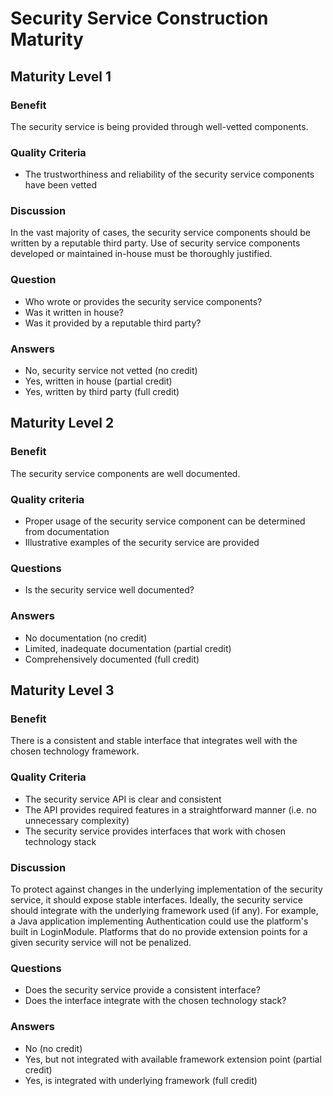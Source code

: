 # Security Service Construction Maturity

## Maturity Level 1

### Benefit

The security service is being provided through well-vetted components.

### Quality Criteria

- The trustworthiness and reliability of the security service components have been vetted

### Discussion

In the vast majority of cases, the security service components should be written by a reputable third party. Use of security service components developed or maintained in-house must be thoroughly justified.

### Question

- Who wrote or provides the security service components?
- Was it written in house?
- Was it provided by a reputable third party?

### Answers

- No, security service not vetted (no credit)
- Yes, written in house (partial credit)
- Yes, written by third party (full credit)

## Maturity Level 2

### Benefit

The security service components are well documented.

### Quality criteria

- Proper usage of the security service component can be determined from documentation
- Illustrative examples of the security service are provided

### Questions

- Is the security service well documented?

### Answers

- No documentation (no credit)
- Limited, inadequate documentation (partial credit)
- Comprehensively documented (full credit)

## Maturity Level 3

### Benefit

There is a consistent and stable interface that integrates well with the chosen technology framework.

### Quality Criteria

- The security service API is clear and consistent
- The API provides required features in a straightforward manner (i.e. no unnecessary complexity)
- The security service provides interfaces that work with chosen technology stack

### Discussion

To protect against changes in the underlying implementation of the security service, it should expose stable interfaces. Ideally, the security service should integrate with the underlying framework used (if any). For example, a Java application implementing Authentication could use the platform's built in LoginModule. Platforms that do no provide extension points for a given security service will not be penalized.

### Questions

- Does the security service provide a consistent interface?
- Does the interface integrate with the chosen technology stack?

### Answers

- No (no credit)
- Yes, but not integrated with available framework extension point (partial credit)
- Yes, is integrated with underlying framework (full credit)
